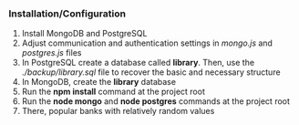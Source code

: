 ### Installation/Configuration ###

1. Install MongoDB and PostgreSQL
2. Adjust communication and authentication settings in *mongo.js* and *postgres.js* files
3. In PostgreSQL create a database called **library**. Then, use the *./backup/library.sql* file to recover the basic and necessary structure
4. In MongoDB, create the **library** database
5. Run the **npm install** command at the project root
6. Run the **node mongo** and **node postgres** commands at the project root
7. There, popular banks with relatively random values